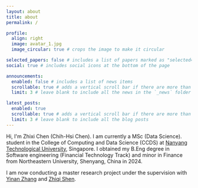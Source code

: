 ```yaml
---
layout: about
title: about
permalink: /

profile:
  align: right
  image: avatar_1.jpg
  image_circular: true # crops the image to make it circular

selected_papers: false # includes a list of papers marked as "selected={true}"
social: true # includes social icons at the bottom of the page

announcements:
  enabled: false # includes a list of news items
  scrollable: true # adds a vertical scroll bar if there are more than 3 news items
  limit: 3 # leave blank to include all the news in the `_news` folder

latest_posts:
  enabled: true
  scrollable: true # adds a vertical scroll bar if there are more than 3 new posts items
  limit: 3 # leave blank to include all the blog posts
---
```


Hi, I'm Zhixi Chen (Chih-Hsi Chen). I am currently a MSc (Data Science). student in the College of Computing and Data Science (CCDS) at  [Nanyang Technological University](https://www.ntu.edu.sg/), Singapore. I obtained my B.Eng degree in Software engineering (Financial Technology Track) and minor in Finance from Northeastern University, Shenyang, China in 2024.

I am now conducting a master research project under the supervision with [Yinan Zhang](https://zhangynnancy.github.io/) and [Zhiqi Shen](https://personal.ntu.edu.sg/zqshen/).
